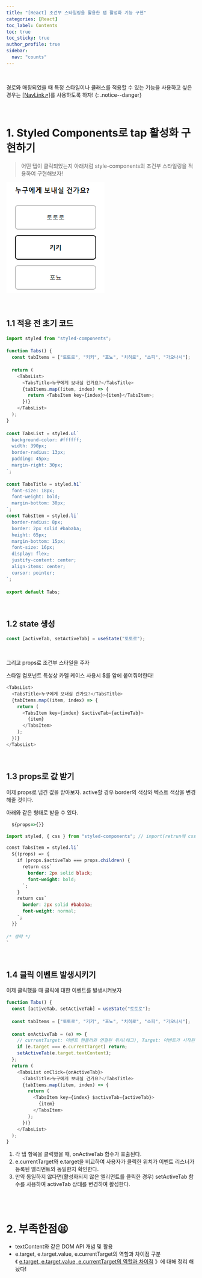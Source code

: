 ```yaml
---
title: "[React] 조건부 스타일링을 활용한 탭 활성화 기능 구현"
categories: [React]
toc_label: Contents
toc: true
toc_sticky: true
author_profile: true
sidebar:
  nav: "counts"
---
```


<br>

경로와 매칭되었을 때 특정 스타일이나 클래스를 적용할 수 있는 기능을 사용하고 싶은 경우는 [[NavLink↗️]](https://mynamesieun.github.io/react/React-Router-Dom/#43-navlink)를 사용하도록 하자!
{: .notice--danger}

<br>

# 1. Styled Components로 tap 활성화 구현하기

> 어떤 탭이 클릭되었는지 아래처럼 style-components의 조건부 스타일링을 적용하여 구현해보자!

![](/assets/images/2024/2024-02-22-04-30-57.png)

<br>

## 1.1 적용 전 초기 코드

```js
import styled from "styled-components";

function Tabs() {
  const tabItems = ["토토로", "키키", "포뇨", "치히로", "소피", "가오나시"];

  return (
    <TabsList>
      <TabsTitle>누구에게 보내실 건가요?</TabsTitle>
      {tabItems.map((item, index) => {
        return <TabsItem key={index}>{item}</TabsItem>;
      })}
    </TabsList>
  );
}

const TabsList = styled.ul`
  background-color: #ffffff;
  width: 390px;
  border-radius: 13px;
  padding: 45px;
  margin-right: 30px;
`;

const TabsTitle = styled.h1`
  font-size: 18px;
  font-weight: bold;
  margin-bottom: 30px;
`;
const TabsItem = styled.li`
  border-radius: 8px;
  border: 2px solid #bababa;
  height: 65px;
  margin-bottom: 15px;
  font-size: 16px;
  display: flex;
  justify-content: center;
  align-items: center;
  cursor: pointer;
`;

export default Tabs;
```

<br>

## 1.2 state 생성

```js
const [activeTab, setActiveTab] = useState("토토로");
```

<br>

그리고 props로 조건부 스타일을 주자<br>

스타일 컴포넌트 특성상 카멜 케이스 사용시 $를 앞에 붙여줘야한다!

```js
<TabsList>
  <TabsTitle>누구에게 보내실 건가요?</TabsTitle>
  {tabItems.map((item, index) => {
    return (
      <TabsItem key={index} $activeTab={activeTab}>
        {item}
      </TabsItem>
    );
  })}
</TabsList>
```

<br>

## 1.3 props로 값 받기

이제 props로 넘긴 값을 받아보자. active할 경우 border의 색상와 텍스트 색상을 변경해줄 것이다.

아래와 같은 형태로 받을 수 있다.

```js
  ${props=>{}}
```

```js
import styled, { css } from "styled-components"; // import(retrun에 css치고 tap누르면 자동 import)
```

```css
const TabsItem = styled.li`
  ${(props) => {
    if (props.$activeTab === props.children) {
      return css`
        border: 2px solid black;
        font-weight: bold;
      `;
    }
    return css`
      border: 2px solid #bababa;
      font-weight: normal;
    `;
  }}

/* 생략 */
`
```

<br>

## 1.4 클릭 이벤트 발생시키기

이제 클릭했을 때 클릭에 대한 이벤트를 발생시켜보자

```js
function Tabs() {
  const [activeTab, setActiveTab] = useState("토토로");

  const tabItems = ["토토로", "키키", "포뇨", "치히로", "소피", "가오나시"];

  const onActiveTab = (e) => {
    // currentTarget: 이벤트 핸들러와 연결된 위치(태그), Target: 이벤트가 시작된 위치(태그)
    if (e.target === e.currentTarget) return;
    setActiveTab(e.target.textContent);
  };
  return (
    <TabsList onClick={onActiveTab}>
      <TabsTitle>누구에게 보내실 건가요?</TabsTitle>
      {tabItems.map((item, index) => {
        return (
          <TabsItem key={index} $activeTab={activeTab}>
            {item}
          </TabsItem>
        );
      })}
    </TabsList>
  );
}
```

1. 각 탭 항목을 클릭했을 때, onActiveTab 함수가 호출된다.
2. e.currentTarget와 e.target을 비교하여 사용자가 클릭한 위치가 이벤트 리스너가 등록된 엘리먼트와 동일한지 확인한다.
3. 만약 동일하지 않다면(활성화되지 않은 엘리먼트를 클릭한 경우) setActiveTab 함수를 사용하여 activeTab 상태를 변경하여 활성한다.

<br><br>

# 2. 부족한점😫

- textContent와 같은 DOM API 개념 및 활용
- e.target, e.target.value, e.currentTarget의 역할과 차이점 구분<br>《 [ e.target, e.target.value, e.currentTarget의 역할과 차이점](https://mynamesieun.github.io/javascript/e.target,-e.target.value,-e.currentTarget%EC%9D%98-%EC%97%AD%ED%95%A0%EA%B3%BC-%EC%B0%A8%EC%9D%B4%EC%A0%90/) 》에 대해 정리 해놨다!

<br>
